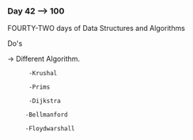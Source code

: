 ### Day 42 --> 100
FOURTY-TWO days of Data Structures and Algorithms

Do's
             
-> Different Algorithm.

          -Krushal
    
          -Prims
     
          -Dijkstra
          
         -Bellmanford
     
         -Floydwarshall
               
